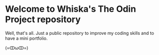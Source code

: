 # Welcome to Whiska's The Odin Project repository

Well, that's all. Just a public repository to improve my coding skills and to have a mini portfolio.

(=ↀωↀ=)
